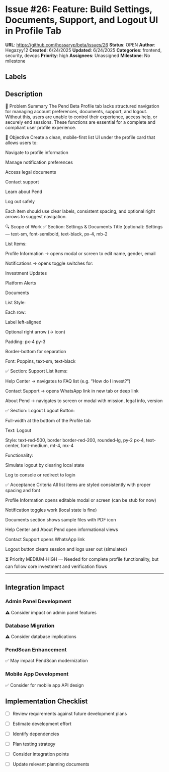 # Issue #26: Feature: Build Settings, Documents, Support, and Logout UI in Profile Tab

**URL**: https://github.com/hossaryp/beta/issues/26
**Status**: OPEN
**Author**: Hegazyy12
**Created**: 6/24/2025
**Updated**: 6/24/2025
**Categories**: frontend, security, devops
**Priority**: high
**Assignees**: Unassigned
**Milestone**: No milestone

## Labels


## Description
🧠 Problem Summary
The Pend Beta Profile tab lacks structured navigation for managing account preferences, documents, support, and logout. Without this, users are unable to control their experience, access help, or securely end sessions. These functions are essential for a complete and compliant user profile experience.

🎯 Objective
Create a clean, mobile-first list UI under the profile card that allows users to:

Navigate to profile information

Manage notification preferences

Access legal documents

Contact support

Learn about Pend

Log out safely

Each item should use clear labels, consistent spacing, and optional right arrows to suggest navigation.

🔍 Scope of Work
✅ Section: Settings & Documents
Title (optional): Settings — text-sm, font-semibold, text-black, px-4, mb-2

List Items:

Profile Information → opens modal or screen to edit name, gender, email

Notifications → opens toggle switches for:

Investment Updates

Platform Alerts

Documents 

List Style:

Each row:

Label left-aligned

Optional right arrow (→ icon)

Padding: px-4 py-3

Border-bottom for separation

Font: Poppins, text-sm, text-black

✅ Section: Support
List Items:

Help Center → navigates to FAQ list (e.g. “How do I invest?”)

Contact Support → opens WhatsApp link in new tab or deep link

About Pend → navigates to screen or modal with mission, legal info, version

✅ Section: Logout
Logout Button:

Full-width at the bottom of the Profile tab

Text: Logout

Style: text-red-500, border border-red-200, rounded-lg, py-2 px-4, text-center, font-medium, mt-4, mx-4

Functionality:

Simulate logout by clearing local state

Log to console or redirect to login

✅ Acceptance Criteria
 All list items are styled consistently with proper spacing and font

 Profile Information opens editable modal or screen (can be stub for now)

 Notification toggles work (local state is fine)

 Documents section shows sample files with PDF icon

 Help Center and About Pend open informational views

 Contact Support opens WhatsApp link

 Logout button clears session and logs user out (simulated)

⏳ Priority
MEDIUM-HIGH — Needed for complete profile functionality, but can follow core investment and verification flows



---

## Integration Impact

### Admin Panel Development
⚠️ Consider impact on admin panel features

### Database Migration  
⚠️ Consider database implications

### PendScan Enhancement
✅ May impact PendScan modernization

### Mobile App Development
✅ Consider for mobile app API design

## Implementation Checklist
- [ ] Review requirements against future development plans
- [ ] Estimate development effort  
- [ ] Identify dependencies
- [ ] Plan testing strategy
- [ ] Consider integration points
- [ ] Update relevant planning documents

